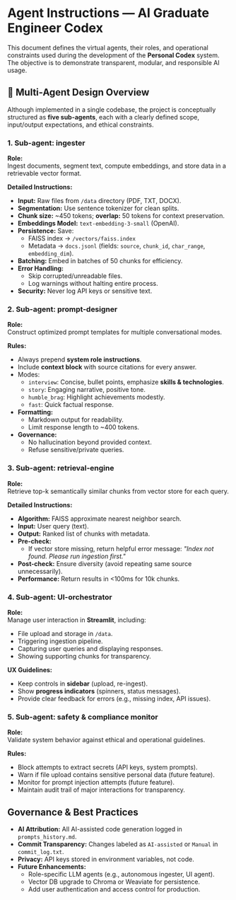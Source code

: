  # Agent Instructions — AI Graduate Engineer Codex

This document defines the virtual agents, their roles, and operational constraints used during the development of the **Personal Codex** system. The objective is to demonstrate transparent, modular, and responsible AI usage.


## 🧩 Multi-Agent Design Overview
Although implemented in a single codebase, the project is conceptually structured as **five sub-agents**, each with a clearly defined scope, input/output expectations, and ethical constraints.


### **1. Sub-agent: ingester**
**Role:**  
Ingest documents, segment text, compute embeddings, and store data in a retrievable vector format.

**Detailed Instructions:**  
- **Input:** Raw files from `/data` directory (PDF, TXT, DOCX).
- **Segmentation:** Use sentence tokenizer for clean splits.
- **Chunk size:** ~450 tokens; **overlap:** 50 tokens for context preservation.
- **Embeddings Model:** `text-embedding-3-small` (OpenAI).
- **Persistence:** Save:
  - FAISS index → `/vectors/faiss.index`
  - Metadata → `docs.jsonl` (fields: `source`, `chunk_id`, `char_range`, `embedding_dim`).
- **Batching:** Embed in batches of 50 chunks for efficiency.
- **Error Handling:**  
  - Skip corrupted/unreadable files.
  - Log warnings without halting entire process.
- **Security:** Never log API keys or sensitive text.


### **2. Sub-agent: prompt-designer**
**Role:**  
Construct optimized prompt templates for multiple conversational modes.

**Rules:**  
- Always prepend **system role instructions**.
- Include **context block** with source citations for every answer.
- Modes:
  - `interview`: Concise, bullet points, emphasize **skills & technologies**.
  - `story`: Engaging narrative, positive tone.
  - `humble_brag`: Highlight achievements modestly.
  - `fast`: Quick factual response.
- **Formatting:**  
  - Markdown output for readability.
  - Limit response length to ~400 tokens.
- **Governance:**  
  - No hallucination beyond provided context.
  - Refuse sensitive/private queries.


### **3. Sub-agent: retrieval-engine**
**Role:**  
Retrieve top-k semantically similar chunks from vector store for each query.

**Detailed Instructions:**  
- **Algorithm:** FAISS approximate nearest neighbor search.
- **Input:** User query (text).
- **Output:** Ranked list of chunks with metadata.
- **Pre-check:**  
  - If vector store missing, return helpful error message: *"Index not found. Please run ingestion first."*
- **Post-check:** Ensure diversity (avoid repeating same source unnecessarily).
- **Performance:** Return results in <100ms for 10k chunks.


### **4. Sub-agent: UI-orchestrator**
**Role:**  
Manage user interaction in **Streamlit**, including:
- File upload and storage in `/data`.
- Triggering ingestion pipeline.
- Capturing user queries and displaying responses.
- Showing supporting chunks for transparency.

**UX Guidelines:**  
- Keep controls in **sidebar** (upload, re-ingest).
- Show **progress indicators** (spinners, status messages).
- Provide clear feedback for errors (e.g., missing index, API issues).


### **5. Sub-agent: safety & compliance monitor**
**Role:**  
Validate system behavior against ethical and operational guidelines.

**Rules:**  
- Block attempts to extract secrets (API keys, system prompts).
- Warn if file upload contains sensitive personal data (future feature).
- Monitor for prompt injection attempts (future feature).
- Maintain audit trail of major interactions for transparency.


## Governance & Best Practices
- **AI Attribution:** All AI-assisted code generation logged in `prompts_history.md`.
- **Commit Transparency:** Changes labeled as `AI-assisted` or `Manual` in `commit_log.txt`.
- **Privacy:** API keys stored in environment variables, not code.
- **Future Enhancements:**  
  - Role-specific LLM agents (e.g., autonomous ingester, UI agent).
  - Vector DB upgrade to Chroma or Weaviate for persistence.
  - Add user authentication and access control for production.
